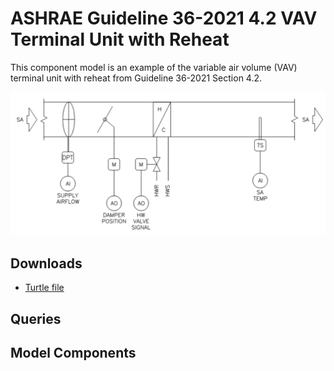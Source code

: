 # ASHRAE Guideline 36-2021 4.2 VAV Terminal Unit with Reheat

This component model is an example of the variable air volume (VAV) terminal unit with reheat from Guideline 36-2021 Section 4.2.

![](../_static/images/g36-extensions-vav-reheat.png)

## Downloads

- <a href="/../models/guideline36-2021-4.2.ttl">Turtle file</a>


## Queries


## Model Components
